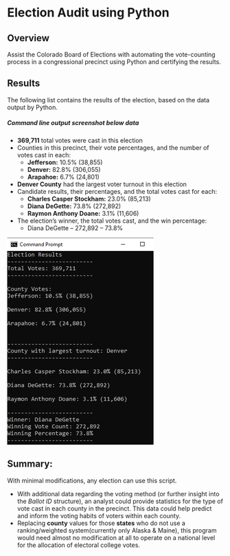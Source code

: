 # Election Audit using Python
## Overview
Assist the Colorado Board of Elections with automating the vote-counting process in a congressional precinct using Python and certifying the results. 

## Results
The following list contains the results of the election, based on the data output by Python.
##### *Command line output screenshot below data*
- **369,711** total votes were cast in this election
- Counties in this precinct, their vote percentages, and the number of votes cast in each:
  - **Jefferson:** 10.5% (38,855)
  - **Denver:** 82.8% (306,055)
  - **Arapahoe:** 6.7% (24,801)
- **Denver County** had the largest voter turnout in this election
- Candidate results, their percentages, and the total votes cast for each: 
  - **Charles Casper Stockham:** 23.0% (85,213)
  - **Diana DeGette:** 73.8% (272,892)
  - **Raymon Anthony Doane:** 3.1% (11,606)
- The election’s winner, the total votes cast, and the win percentage: 
  - Diana DeGette – 272,892 – 73.8%
 
![cmd_output.png](/Resources/cmd_output.png)

## Summary: 
With minimal modifications, any election can use this script. 
- With additional data regarding the voting method (or further insight into the *Ballot ID* structure), an analyst could provide statistics for the type of vote cast in each county in the precinct. This data could help predict and inform the voting habits of voters within each county. 
- Replacing **county** values for those **states** who do not use a ranking/weighted system(currently only Alaska & Maine), this program would need almost no modification at all to operate on a national level for the allocation of electoral college votes. 
